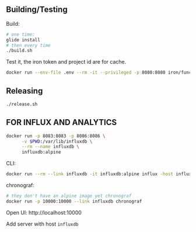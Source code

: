 
## Building/Testing

Build:

```sh
# one time:
glide install
# then every time
./build.sh
```

Test it, the iron token and project id are for cache.

```sh
docker run --env-file .env --rm -it --privileged -p 8080:8080 iron/functions
```

## Releasing

```sh
./release.sh
```

## FOR INFLUX AND ANALYTICS


```sh
docker run -p 8083:8083 -p 8086:8086 \
      -v $PWD:/var/lib/influxdb \
      --rm --name influxdb \
      influxdb:alpine
```

CLI: 

```sh
docker run --rm --link influxdb -it influxdb:alpine influx -host influxdb
```

chronograf: 

```sh
# they don't have an alpine image yet chronograf
docker run -p 10000:10000 --link influxdb chronograf
```

Open UI: http://localhost:10000

Add server with host `influxdb`

